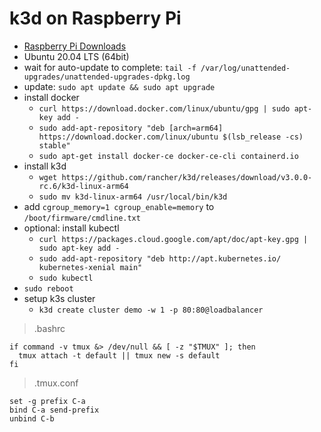 # k3d on Raspberry Pi

* [Raspberry Pi Downloads](https://www.raspberrypi.org/downloads/)
* Ubuntu 20.04 LTS (64bit)
* wait for auto-update to complete: `tail -f /var/log/unattended-upgrades/unattended-upgrades-dpkg.log`
* update: `sudo apt update && sudo apt upgrade`
* install docker
    * `curl https://download.docker.com/linux/ubuntu/gpg | sudo apt-key add -`
    * `sudo add-apt-repository "deb [arch=arm64] https://download.docker.com/linux/ubuntu $(lsb_release -cs) stable"`
    * `sudo apt-get install docker-ce docker-ce-cli containerd.io`
* install k3d
    * `wget https://github.com/rancher/k3d/releases/download/v3.0.0-rc.6/k3d-linux-arm64`
    * `sudo mv k3d-linux-arm64 /usr/local/bin/k3d`
* add `cgroup_memory=1 cgroup_enable=memory` to `/boot/firmware/cmdline.txt`
* optional: install kubectl
    * `curl https://packages.cloud.google.com/apt/doc/apt-key.gpg | sudo apt-key add -`
    * `sudo add-apt-repository "deb http://apt.kubernetes.io/ kubernetes-xenial main"`
    * `sudo kubectl`
* `sudo reboot`
* setup k3s cluster
    * `k3d create cluster demo -w 1 -p 80:80@loadbalancer`

> .bashrc
```
if command -v tmux &> /dev/null && [ -z "$TMUX" ]; then
  tmux attach -t default || tmux new -s default
fi
```

> .tmux.conf
```
set -g prefix C-a
bind C-a send-prefix
unbind C-b
```

